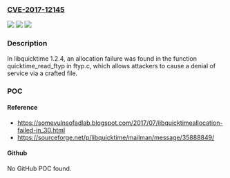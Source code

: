 ### [CVE-2017-12145](https://cve.mitre.org/cgi-bin/cvename.cgi?name=CVE-2017-12145)
![](https://img.shields.io/static/v1?label=Product&message=n%2Fa&color=blue)
![](https://img.shields.io/static/v1?label=Version&message=n%2Fa&color=blue)
![](https://img.shields.io/static/v1?label=Vulnerability&message=n%2Fa&color=brighgreen)

### Description

In libquicktime 1.2.4, an allocation failure was found in the function quicktime_read_ftyp in ftyp.c, which allows attackers to cause a denial of service via a crafted file.

### POC

#### Reference
- https://somevulnsofadlab.blogspot.com/2017/07/libquicktimeallocation-failed-in_30.html
- https://sourceforge.net/p/libquicktime/mailman/message/35888849/

#### Github
No GitHub POC found.

